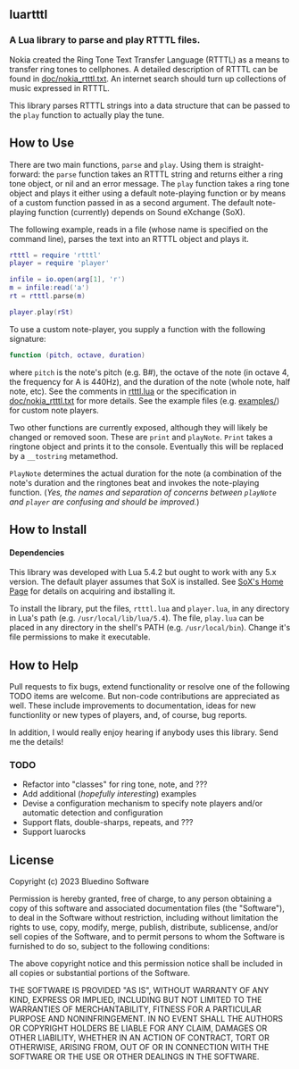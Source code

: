 ## luartttl
### A Lua library to parse and play RTTTL files.

Nokia created the Ring Tone Text Transfer Language (RTTTL) as a means to transfer ring tones to cellphones.
A detailed description of RTTTL can be found in [doc/nokia_rtttl.txt](./doc/nokia_rtttl.txt). An internet search should turn up collections of music expressed in RTTTL.

This library parses RTTTL strings into a data structure that can be passed to the `play` function to actually play the tune.

## How to Use

There are two main functions, `parse` and `play`. Using them is straight-forward: the `parse` function takes an RTTTL string and returns either a ring tone object, or nil and an error message.  The `play` function takes a ring tone object and plays it either using a default note-playing function or by means of a custom function passed in as a second argument. The default note-playing function (currently) depends on Sound eXchange (SoX).

The following example, reads in a file (whose name is specified on the command line), parses the text into an RTTTL object and plays it.

~~~lua
rtttl = require 'rtttl'
player = require 'player'

infile = io.open(arg[1], 'r')
m = infile:read('a')
rt = rtttl.parse(m)

player.play(rSt)
~~~

To use a custom note-player, you supply a function with the following signature: 

~~~lua
function (pitch, octave, duration)
~~~

where `pitch` is the note's pitch (e.g. B#), the octave of the note (in octave 4, the frequency for A is 440Hz), and the duration of the note (whole note, half note, etc). See the comments in [rtttl.lua](./rtttl.lua) or the specification in [doc/nokia_rtttl.txt](./doc/nokia_rtttl.txt) for more details. See the example files (e.g. [examples/](./examples/)) for custom note players.

Two other functions are currently exposed, although they will likely be changed or removed soon. These are `print` and `playNote`. `Print` takes a ringtone object and prints it to the console. Eventually this will be replaced by a `__tostring` metamethod.

`PlayNote` determines the actual duration for the note (a combination of the note's duration and the ringtones beat and invokes the note-playing function. (_Yes, the names and separation of concerns between `playNote` and `player` are confusing and should be improved._)

## How to Install

#### Dependencies

This library was developed with Lua 5.4.2 but ought to work with any 5.x version. The default player assumes that SoX is installed. See [SoX's Home Page](https://sox.sourceforge.net/) for details on acquiring and ibstalling it.

To install the library, put the files, `rtttl.lua` and `player.lua`, in any directory in Lua's path (e.g. `/usr/local/lib/lua/5.4`). The file, `play.lua` can be placed in any directory in the shell's PATH (e.g. `/usr/local/bin`). Change it's file permissions to make it executable.

## How to Help

Pull requests to fix bugs, extend functionality or resolve one of the following TODO items are welcome. But non-code contributions are appreciated as well. These include improvements to documentation, ideas for new functionlity or new types of players, and, of course, bug reports.

In addition, I would really enjoy hearing if anybody uses this library. Send me the details!

### TODO

- Refactor into "classes" for ring tone, note, and ???
- Add additional (_hopefully interesting_) examples
- Devise a configuration mechanism to specify note players and/or automatic detection and configuration
- Support flats, double-sharps, repeats, and ???
- Support luarocks




## License

Copyright (c) 2023 Bluedino Software

Permission is hereby granted, free of charge, to any person obtaining a copy
of this software and associated documentation files (the "Software"), to deal
in the Software without restriction, including without limitation the rights
to use, copy, modify, merge, publish, distribute, sublicense, and/or sell
copies of the Software, and to permit persons to whom the Software is
furnished to do so, subject to the following conditions:

The above copyright notice and this permission notice shall be included in all
copies or substantial portions of the Software.

THE SOFTWARE IS PROVIDED "AS IS", WITHOUT WARRANTY OF ANY KIND, EXPRESS OR
IMPLIED, INCLUDING BUT NOT LIMITED TO THE WARRANTIES OF MERCHANTABILITY,
FITNESS FOR A PARTICULAR PURPOSE AND NONINFRINGEMENT. IN NO EVENT SHALL THE
AUTHORS OR COPYRIGHT HOLDERS BE LIABLE FOR ANY CLAIM, DAMAGES OR OTHER
LIABILITY, WHETHER IN AN ACTION OF CONTRACT, TORT OR OTHERWISE, ARISING FROM,
OUT OF OR IN CONNECTION WITH THE SOFTWARE OR THE USE OR OTHER DEALINGS IN THE
SOFTWARE.

